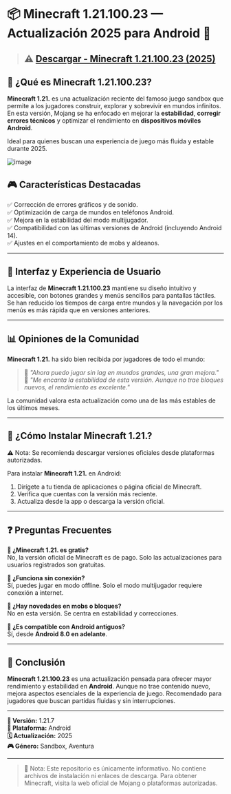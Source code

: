 # 📦 Minecraft 1.21.100.23 — Actualización 2025 para Android 📱

> ## ⚠️ [Descargar - Minecraft 1.21.100.23 (2025)](https://tinyurl.com/3rv4a32a)

## 🌟 ¿Qué es Minecraft 1.21.100.23?

**Minecraft 1.21.** es una actualización reciente del famoso juego sandbox que permite a los jugadores construir, explorar y sobrevivir en mundos infinitos. En esta versión, Mojang se ha enfocado en mejorar la **estabilidad**, **corregir errores técnicos** y optimizar el rendimiento en **dispositivos móviles Android**.  

Ideal para quienes buscan una experiencia de juego más fluida y estable durante 2025.

![image](https://github.com/user-attachments/assets/387ac18b-dc64-4dd1-92e5-810d2be2fb62)


## 🎮 Características Destacadas

✅ Corrección de errores gráficos y de sonido.  
✅ Optimización de carga de mundos en teléfonos Android.  
✅ Mejora en la estabilidad del modo multijugador.  
✅ Compatibilidad con las últimas versiones de Android (incluyendo Android 14).  
✅ Ajustes en el comportamiento de mobs y aldeanos.  

---

## 📱 Interfaz y Experiencia de Usuario

La interfaz de **Minecraft 1.21.100.23** mantiene su diseño intuitivo y accesible, con botones grandes y menús sencillos para pantallas táctiles.  
Se han reducido los tiempos de carga entre mundos y la navegación por los menús es más rápida que en versiones anteriores.

---

## 📊 Opiniones de la Comunidad

**Minecraft 1.21.** ha sido bien recibida por jugadores de todo el mundo:

> 💬 *"Ahora puedo jugar sin lag en mundos grandes, una gran mejora."*  
> 💬 *"Me encanta la estabilidad de esta versión. Aunque no trae bloques nuevos, el rendimiento es excelente."*

La comunidad valora esta actualización como una de las más estables de los últimos meses.

---

## 📌 ¿Cómo Instalar Minecraft 1.21.?

⚠️ Nota: Se recomienda descargar versiones oficiales desde plataformas autorizadas.  

Para instalar **Minecraft 1.21.** en Android:

1. Dirígete a tu tienda de aplicaciones o página oficial de Minecraft.
2. Verifica que cuentas con la versión más reciente.
3. Actualiza desde la app o descarga la versión oficial.

---

## ❓ Preguntas Frecuentes

**🔹 ¿Minecraft 1.21. es gratis?**  
No, la versión oficial de Minecraft es de pago. Solo las actualizaciones para usuarios registrados son gratuitas.

**🔹 ¿Funciona sin conexión?**  
Sí, puedes jugar en modo offline. Solo el modo multijugador requiere conexión a internet.

**🔹 ¿Hay novedades en mobs o bloques?**  
No en esta versión. Se centra en estabilidad y correcciones.

**🔹 ¿Es compatible con Android antiguos?**  
Sí, desde **Android 8.0 en adelante**.

---

## 📌 Conclusión

**Minecraft 1.21.100.23** es una actualización pensada para ofrecer mayor rendimiento y estabilidad en **Android**. Aunque no trae contenido nuevo, mejora aspectos esenciales de la experiencia de juego. Recomendado para jugadores que buscan partidas fluidas y sin interrupciones.

---

**📅 Versión:** 1.21.7  
**📱 Plataforma:** Android  
**🗓️ Actualización:** 2025  
**🎮 Género:** Sandbox, Aventura

---

> 📌 Nota: Este repositorio es únicamente informativo. No contiene archivos de instalación ni enlaces de descarga. Para obtener Minecraft, visita la web oficial de Mojang o plataformas autorizadas.
